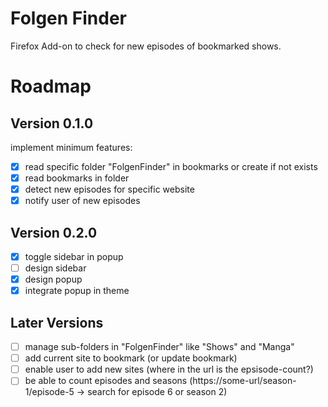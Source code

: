 # Folgen Finder

Firefox Add-on to check for new episodes of bookmarked shows.

# Roadmap

## Version 0.1.0

implement minimum features:

- [x] read specific folder "FolgenFinder" in bookmarks or create if not exists
- [x] read bookmarks in folder
- [x] detect new episodes for specific website
- [x] notify user of new episodes

## Version 0.2.0

- [x] toggle sidebar in popup
- [ ] design sidebar
- [x] design popup
- [x] integrate popup in theme

## Later Versions

- [ ] manage sub-folders in "FolgenFinder" like "Shows" and "Manga"
- [ ] add current site to bookmark (or update bookmark)
- [ ] enable user to add new sites (where in the url is the epsisode-count?)
- [ ] be able to count episodes and seasons (https://some-url/season-1/episode-5 -> search for episode 6 or season 2)
